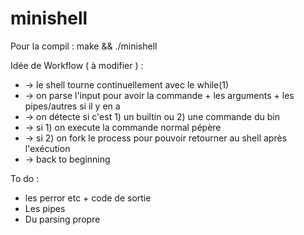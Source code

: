 # minishell

Pour la compil : make && ./minishell

Idée de Workflow ( à modifier ) :

* -> le shell tourne continuellement avec le while(1)
* -> on parse l'input pour avoir la commande + les arguments + les pipes/autres si il y en a
* -> on détecte si c'est 1) un builtin ou 2) une commande du bin
* -> si 1) on execute la commande normal pépère
* -> si 2) on fork le process pour pouvoir retourner au shell après l'exécution
* -> back to beginning

To do :

* les perror etc + code de sortie
* Les pipes
* Du parsing propre
